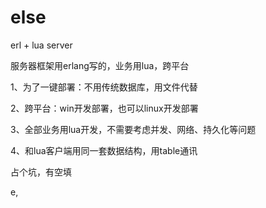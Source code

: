 # else
erl + lua server

服务器框架用erlang写的，业务用lua，跨平台

1、为了一键部署：不用传统数据库，用文件代替

2、跨平台：win开发部署，也可以linux开发部署

3、全部业务用lua开发，不需要考虑并发、网络、持久化等问题

4、和lua客户端用同一套数据结构，用table通讯


占个坑，有空填

e,
